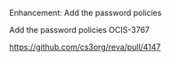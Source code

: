 Enhancement: Add the password policies

Add the password policies OCIS-3767

https://github.com/cs3org/reva/pull/4147
